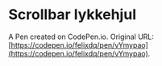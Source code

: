 # Scrollbar lykkehjul

A Pen created on CodePen.io. Original URL: [https://codepen.io/felixdq/pen/vYmypao](https://codepen.io/felixdq/pen/vYmypao).
